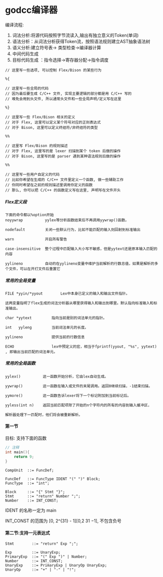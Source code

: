 # godcc编译器

编译流程:

1. 词法分析:将源代码按照字节流读入,输出有独立意义的Token(单词)
2. 语法分析：从词法分析获得Token流，按照语法规则建立AST抽象语法树
3. 语义分析:建立符号表-> 类型检查->编译器计算
4. 中间代码生成
5. 目标代码生成 ：指令选择->寄存器分配->指令调度

```bison
// 这里写一些选项, 可以控制 Flex/Bison 的某些行为

%{

// 这里写一些全局的代码
// 因为最后要生成 C/C++ 文件, 实现主要逻辑的部分都是用 C/C++ 写的
// 难免会用到头文件, 所以通常头文件和一些全局声明/定义写在这里

%}

// 这里写一些 Flex/Bison 相关的定义
// 对于 Flex, 这里可以定义某个符号对应的正则表达式
// 对于 Bison, 这里可以定义终结符/非终结符的类型

%%

// 这里写 Flex/Bison 的规则描述
// 对于 Flex, 这里写的是 lexer 扫描到某个 token 后做的操作
// 对于 Bison, 这里写的是 parser 遇到某种语法规则后做的操作

%%

// 这里写一些用户自定义的代码
// 比如你希望在生成的 C/C++ 文件里定义一个函数, 做一些辅助工作
// 你同时希望在之前的规则描述里调用你定义的函数
// 那么, 你可以把 C/C++ 的函数定义写在这里, 声明写在文件开头
```

##### Flex定义段

```
下面的命令都以%option开始
noyywrap          yylex等分析函数结束后不再调用yywrap()函数。

nodefault         关闭一些默认行为，比如不能匹配的输入则回射到标准输出

warn              开启所有警告

case-insensitive  整个过程中匹配输入大小写不敏感，但是yytext还是原本输入匹配的内容

yylineno          自动的在yylineno变量中维护当前解析的行数总值，如果是解析的多个文件，可以在开打文件后重置它
```

##### **常用的全局变量**

```text
FILE *yyin/*yyout        Lex中本身已定义的输入和输出文件指针。

这两变量指明了flex生成的词法分析器从哪里获得输入和输出到哪里。默认指向标准输入和标准输出。

char *yytext         指向当前是别的词法单元的指针。

int   yyleng         当前词法单元的长度。

yylineno             提供当前的行数信息

ECHO                 lex中预定义的宏，相当于fprintf(yyout, "%s", yytext) , 即输出当前匹配的词法单元。
```

##### **常用的全局函数**

```text
yylex()          这一函数开始分析，它由lex自动生成。

yywrap()         这一函数在输入或文件的末尾调用。返回0继续扫描，-1结束扫描。

yymore()         这一函数告诉lexer将下一个标记附加到当前标记后。

yyless(int n)    返回当前匹配项除了开始的n个字符内的所有的内容到输入缓冲区，

解析器处理下一匹配时，他们将会被重新解析。
```

#### 第一节

目标: 支持下面的函数

```c
// 注释
int main(){
    return 9;
}
```

```ebnf
CompUnit  ::= FuncDef;

FuncDef   ::= FuncType IDENT "(" ")" Block;
FuncType  ::= "int";

Block     ::= "{" Stmt "}";
Stmt      ::= "return" Number ";";
Number    ::= INT_CONST;
```

IDENT 的名称一定为 main

INT_CONST 的范围为 [0, 2^{31} - 1][0,2 31 −1], 不包含负号

#### 第二节:支持一元表达式

```
Stmt        ::= "return" Exp ";";

Exp         ::= UnaryExp;
PrimaryExp  ::= "(" Exp ")" | Number;
Number      ::= INT_CONST;
UnaryExp    ::= PrimaryExp | UnaryOp UnaryExp;
UnaryOp     ::= "+" | "-" | "!";
```



